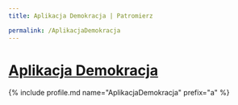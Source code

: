 ```yaml
---
title: Aplikacja Demokracja | Patromierz

permalink: /AplikacjaDemokracja
---
```


# [Aplikacja Demokracja](https://patronite.pl/AplikacjaDemokracja)

{% include profile.md name="AplikacjaDemokracja" prefix="a" %}
